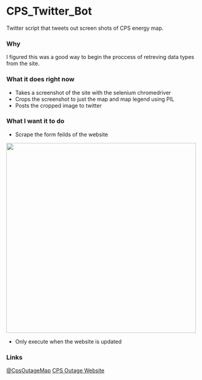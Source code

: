 # CPS_Twitter_Bot
Twitter script that tweets out screen shots of CPS energy map.

### Why
I figured this was a good way to begin the proccess of retreving data types from the site.

### What it does right now 
- Takes a screenshot of the site with the selenium chromedriver
- Crops the screenshot to just the map and map legend using PIL
- Posts the cropped image to twitter 

### What I want it to do 
- Scrape the form feilds of the website 

<img src='https://i.imgur.com/XIOCHof.png' width="500"> 

- Only execute when the website is updated 
### Links 

[@CpsOutageMap](https://twitter.com/CpsOutageMap)
[CPS Outage Website](http://outagemap.cpsenergy.com/CPSStaticMapsEXT/CPSStaticMapV2_EXT.html)
